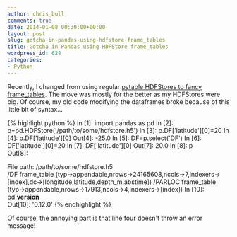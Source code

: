 ```yaml
---
author: chris_bull
comments: true 
date: 2014-01-08 00:30:00+00:00
layout: post
slug: gotcha-in-pandas-using-hdfstore-frame_tables
title: Gotcha in Pandas using HDFStore frame_tables
wordpress_id: 628
categories:
- Python
---
```


Recently, I changed from using regular [pytable HDFStores to fancy frame_tables](http://pandas.pydata.org/pandas-docs/dev/io.html#io-hdf5). The move was mostly for the better as my HDFStores were big. Of course, my old code modifying the dataframes broke because of this little bit of syntax...

{% highlight python %}
In [1]: import pandas as pd
In [2]: p=pd.HDFStore('/path/to/some/hdfstore.h5')
In [3]: p.DF['latitude'][0]=20
In [4]: p.DF['latitude'][0]
Out[4]: -25.0
In [5]: DF=p.select('DF')
In [6]: DF['latitude'][0]=20
In [7]: DF['latitude'][0]
Out[7]: 20.0
In [8]: p                                                                                                                            
Out[8]:                                                                                                                              
                                                                                               
File path: /path/to/some/hdfstore.h5                              
/DF                frame_table  (typ->appendable,nrows->24165608,ncols->7,indexers->[index],dc->[longitude,latitude,depth_m,abstime])
/PARLOC            frame_table  (typ->appendable,nrows->17913,ncols->4,indexers->[index])
In [10]: pd.__version__                                                                                                              
Out[10]: '0.12.0' 
{% endhighlight %}

Of course, the annoying part is that line four doesn't throw an error message!

